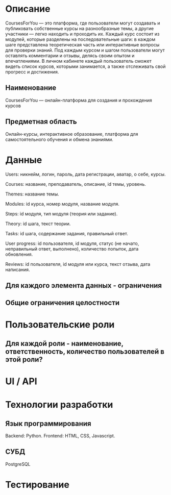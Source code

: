 # Описание
CoursesForYou — это платформа, где пользователи могут создавать и публиковать собственные курсы на разнообразные темы, а другие участники — легко находить и проходить их. Каждый курс состоит из модулей, которые разделены на последовательные шаги: в каждом шаге представлена теоретическая часть или интерактивные вопросы для проверки знаний. Под каждым курсом и шагом пользователи могут оставлять комментарии и отзывы, делясь своим опытом и впечатлениями. В личном кабинете каждый пользователь сможет видеть список курсов, которыми занимается, а также отслеживать свой прогресс и достижения.
## Наименование
CoursesForYou — онлайн-платформа для создания и прохождения курсов
## Предметная область
Онлайн-курсы, интерактивное образование, платформа для самостоятельного обучения и обмена знаниями.
# Данные
Users: никнейм, логин, пароль, дата регистрации, аватар, о себе, курсы.

Courses: название, преподаватель, описание, id темы, уровень.

Themes: название темы.

Modules: id курса, номер модуля, название модуля.

Steps: id модуля, тип модуля (теория или задание).

Theory: id шага, текст теории.

Tasks: id шага, содержание задания, правильный ответ.

User progress: id пользователя, id модуля, статус (не начато, неправильный ответ, выполнено), количество попыток, дата обновления.

Reviews: id пользователя, id модуля или курса, текст отзыва, дата написания.
## Для каждого элемента данных - ограничения
## Общие ограничения целостности
# Пользовательские роли
## Для каждой роли - наименование, ответственность, количество пользователей в этой роли?
# UI / API 
# Технологии разработки
## Язык программирования
Backend: Python.
Frontend: HTML, CSS, Javascript.
## СУБД
PostgreSQL
# Тестирование
